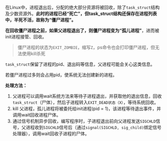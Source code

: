 在Linux中，进程退出后，分配的绝大部分资源将被回收，除了`task_struct`结构及少数资源外。**此时的进程已经“死亡”，但task_struct结构还保存在进程列表中，半死不活，故称为“僵尸进程”。**

**在回收僵尸进程之前，如果父进程退出了，则僵尸进程变为“孤儿进程”**，进而被init进程接管、回收。

> 僵尸进程的状态为`EXIT_ZOMBIE`，缩写`Z`，ps命令也会打印僵尸进程，但无法使用kill杀死

```task_struct```保留了进程的pid、退出码等信息，父进程可能会关心这类信息。

若僵尸进程过多则会占用pid，使系统无法创建新的进程。

**处理方法：**

1. 父进程可以调用wait系统方法来等待子进程退出，并获取他的退出信息，回收```task_struct```（尸体），然后子进程转入```EXIT_DEAD状态（X）```，等待系统回收。
2. kill 父进程，孤儿进程将被委托给init进程(pid = 1)，该进程等待退出事件，并调用wait回收进程尸体。
3. 通过信号机制异步回收，编写程序时，子进程退出前向父进程发送`SIGCHLD`信号，父进程收到`SIGCHLD`信号后（通过`signal(SIGCHLD, sig_child)`绑定信号处理器），调用wait回收子进程的尸体。